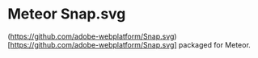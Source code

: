 # Meteor Snap.svg

(https://github.com/adobe-webplatform/Snap.svg)[https://github.com/adobe-webplatform/Snap.svg] packaged for Meteor.
